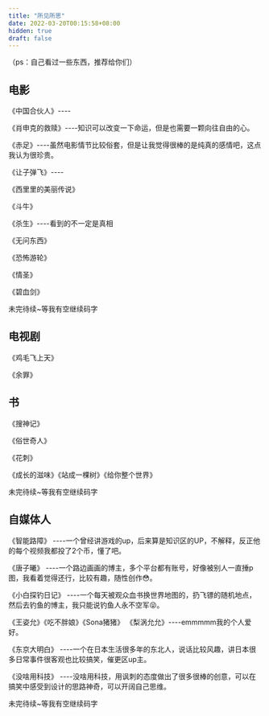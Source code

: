 ```yaml
---
title: "所见所思"
date: 2022-03-20T00:15:58+08:00
hidden: true
draft: false
---
```


（ps：自己看过一些东西，推荐给你们）


## 电影

《中国合伙人》---- 

《肖申克的救赎》----知识可以改变一下命运，但是也需要一颗向往自由的心。

《赤足》----虽然电影情节比较俗套，但是让我觉得很棒的是纯真的感情吧，这点我认为很珍贵。

《让子弹飞》----

《西里里的美丽传说》

《斗牛》

《杀生》----看到的不一定是真相

《无问东西》

《恐怖游轮》

《情圣》

《碧血剑》

未完待续~等我有空继续码字

## 电视剧

《鸡毛飞上天》

《余罪》

## 书

《搜神记》

《俗世奇人》

《花刺》

《成长的滋味》《站成一棵树》《给你整个世界》

未完待续~等我有空继续码字

## 自媒体人

《智能路障》 ----一个曾经讲游戏的up，后来算是知识区的UP，不解释，反正他的每个视频我都投了2个币，懂了吧。

《唐子曦》 ----一个路边画画的博主，多个平台都有账号，好像被别人一直捶p图，我看着觉得还行，比较有趣，随性创作😳。

《小白探钓日记》 ----一个每天被观众血书换世界地图的，扔飞镖的随机地点，然后去钓鱼的博主，我只能说钓鱼人永不空军😝。

《王姿允》《吃不胖娘》《Sona猪猪》 《梨涡允允》----emmmmm我的个人爱好。

《东京大明白》 ----一个在日本生活很多年的东北人，说话比较风趣，讲日本很多日常事件很客观也比较搞笑，催更区up主。

《没啥用科技》 ----没啥用科技，用讽刺的态度做出了很多很棒的创意，可以在搞笑中感受到设计的思路神奇，可以开阔自己思维。

未完待续~等我有空继续码字
